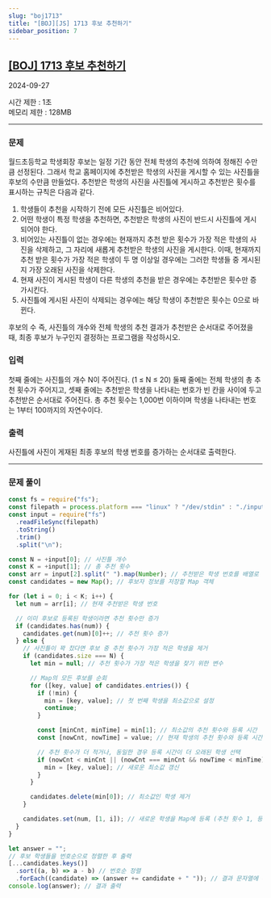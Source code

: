 ```yaml
---
slug: "boj1713"
title: "[BOJ][JS] 1713 후보 추천하기"
sidebar_position: 7
---
```


## [[BOJ] 1713 후보 추천하기](https://www.acmicpc.net/problem/1713)

2024-09-27

시간 제한 : 1초  
메모리 제한 : 128MB

---

### 문제

월드초등학교 학생회장 후보는 일정 기간 동안 전체 학생의 추천에 의하여 정해진 수만큼 선정된다. 그래서 학교 홈페이지에 추천받은 학생의 사진을 게시할 수 있는 사진틀을 후보의 수만큼 만들었다. 추천받은 학생의 사진을 사진틀에 게시하고 추천받은 횟수를 표시하는 규칙은 다음과 같다.

1. 학생들이 추천을 시작하기 전에 모든 사진틀은 비어있다.
2. 어떤 학생이 특정 학생을 추천하면, 추천받은 학생의 사진이 반드시 사진틀에 게시되어야 한다.
3. 비어있는 사진틀이 없는 경우에는 현재까지 추천 받은 횟수가 가장 적은 학생의 사진을 삭제하고, 그 자리에 새롭게 추천받은 학생의 사진을 게시한다. 이때, 현재까지 추천 받은 횟수가 가장 적은 학생이 두 명 이상일 경우에는 그러한 학생들 중 게시된 지 가장 오래된 사진을 삭제한다.
4. 현재 사진이 게시된 학생이 다른 학생의 추천을 받은 경우에는 추천받은 횟수만 증가시킨다.
5. 사진틀에 게시된 사진이 삭제되는 경우에는 해당 학생이 추천받은 횟수는 0으로 바뀐다.

후보의 수 즉, 사진틀의 개수와 전체 학생의 추천 결과가 추천받은 순서대로 주어졌을 때, 최종 후보가 누구인지 결정하는 프로그램을 작성하시오.

### 입력

첫째 줄에는 사진틀의 개수 N이 주어진다. (1 ≤ N ≤ 20) 둘째 줄에는 전체 학생의 총 추천 횟수가 주어지고, 셋째 줄에는 추천받은 학생을 나타내는 번호가 빈 칸을 사이에 두고 추천받은 순서대로 주어진다. 총 추천 횟수는 1,000번 이하이며 학생을 나타내는 번호는 1부터 100까지의 자연수이다.

### 출력

사진틀에 사진이 게재된 최종 후보의 학생 번호를 증가하는 순서대로 출력한다.

---

### 문제 풀이

```javascript
const fs = require("fs");
const filepath = process.platform === "linux" ? "/dev/stdin" : "./input.txt";
const input = require("fs")
  .readFileSync(filepath)
  .toString()
  .trim()
  .split("\n");

const N = +input[0]; // 사진틀 개수
const K = +input[1]; // 총 추천 횟수
const arr = input[2].split(" ").map(Number); // 추천받은 학생 번호를 배열로 변환
const candidates = new Map(); // 후보자 정보를 저장할 Map 객체

for (let i = 0; i < K; i++) {
  let num = arr[i]; // 현재 추천받은 학생 번호

  // 이미 후보로 등록된 학생이라면 추천 횟수만 증가
  if (candidates.has(num)) {
    candidates.get(num)[0]++; // 추천 횟수 증가
  } else {
    // 사진틀이 꽉 찼다면 후보 중 추천 횟수가 가장 적은 학생을 제거
    if (candidates.size === N) {
      let min = null; // 추천 횟수가 가장 적은 학생을 찾기 위한 변수

      // Map의 모든 후보를 순회
      for ([key, value] of candidates.entries()) {
        if (!min) {
          min = [key, value]; // 첫 번째 학생을 최소값으로 설정
          continue;
        }

        const [minCnt, minTime] = min[1]; // 최소값의 추천 횟수와 등록 시간
        const [nowCnt, nowTime] = value; // 현재 학생의 추천 횟수와 등록 시간

        // 추천 횟수가 더 적거나, 동일한 경우 등록 시간이 더 오래된 학생 선택
        if (nowCnt < minCnt || (nowCnt === minCnt && nowTime < minTime)) {
          min = [key, value]; // 새로운 최소값 갱신
        }
      }

      candidates.delete(min[0]); // 최소값인 학생 제거
    }

    candidates.set(num, [1, i]); // 새로운 학생을 Map에 등록 (추천 횟수 1, 등록 시간 i)
  }
}

let answer = "";
// 후보 학생들을 번호순으로 정렬한 후 출력
[...candidates.keys()]
  .sort((a, b) => a - b) // 번호순 정렬
  .forEach((candidate) => (answer += candidate + " ")); // 결과 문자열에 추가
console.log(answer); // 결과 출력
```
